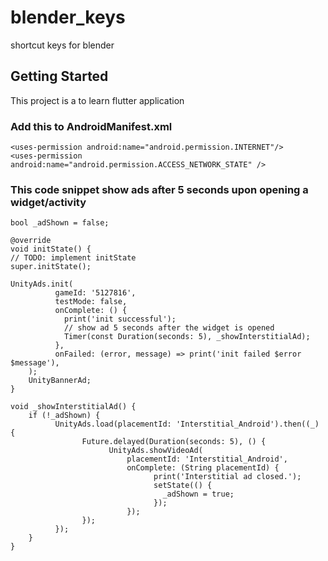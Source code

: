 # blender_keys

shortcut keys for blender

## Getting Started

This project is a to learn flutter application

### Add this to AndroidManifest.xml

    <uses-permission android:name="android.permission.INTERNET"/>
    <uses-permission android:name="android.permission.ACCESS_NETWORK_STATE" />


### This code snippet show ads after 5 seconds upon opening a widget/activity


    bool _adShown = false;

    @override
    void initState() {
    // TODO: implement initState
    super.initState();

    UnityAds.init(
              gameId: '5127816',
              testMode: false,
              onComplete: () {
                print('init successful');
                // show ad 5 seconds after the widget is opened
                Timer(const Duration(seconds: 5), _showInterstitialAd);
              },
              onFailed: (error, message) => print('init failed $error $message'),
        );
        UnityBannerAd;
    }

    void _showInterstitialAd() {
        if (!_adShown) {
              UnityAds.load(placementId: 'Interstitial_Android').then((_) {
                    Future.delayed(Duration(seconds: 5), () {
                          UnityAds.showVideoAd(
                              placementId: 'Interstitial_Android',
                              onComplete: (String placementId) {
                                    print('Interstitial ad closed.');
                                    setState(() {
                                      _adShown = true;
                                    });
                              });
                    });
              });
        }
    }
